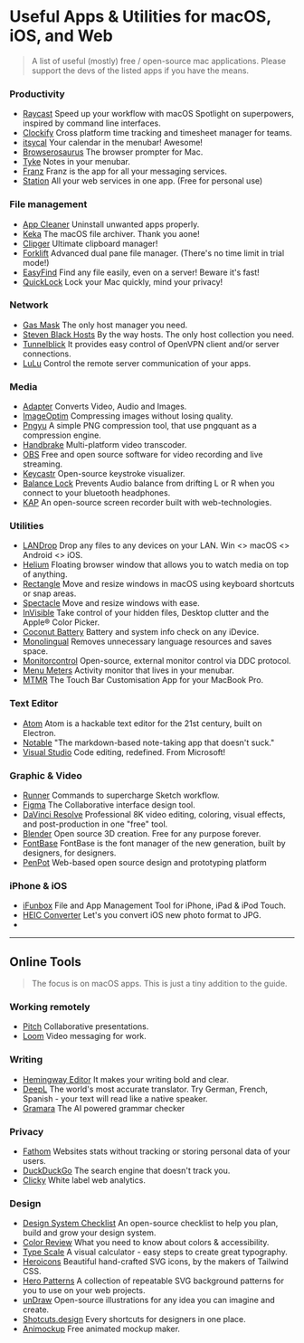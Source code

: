# Useful Apps & Utilities for macOS, iOS, and Web

>A list of useful (mostly) free / open-source mac applications.
>Please support the devs of the listed apps if you have the means.

### Productivity
- [Raycast](https://www.raycast.com/) Speed up your workflow with macOS Spotlight on superpowers, inspired by command line interfaces.
- [Clockify](https://clockify.me) Cross platform time tracking and timesheet manager for teams.
- [itsycal](https://www.mowglii.com/itsycal/) Your calendar in the menubar! Awesome!
- [Browserosaurus](https://browserosaurus.com/) The browser prompter for Mac.
- [Tyke](https://tyke.app/) Notes in your menubar.
- [Franz](https://meetfranz.com) Franz is the app for all your messaging services.
- [Station](https://getstation.com) All your web services in one app. (Free for personal use)

### File management
- [App Cleaner](https://freemacsoft.net/appcleaner/) Uninstall unwanted apps properly.
- [Keka](https://www.keka.io/en/) The macOS file archiver. Thank you aone!
- [Clipger](https://florian.github.io/clipgerapp/) Ultimate clipboard manager!
- [Forklift](https://binarynights.com) Advanced dual pane file manager. (There's no time limit in trial mode!)
- [EasyFind](https://www.devontechnologies.com/products/freeware.html) Find any file easily, even on a server! Beware it's fast!
- [QuickLock](https://github.com/orwhat-cc/quicklock) Lock your Mac quickly, mind your privacy!

### Network
- [Gas Mask](https://github.com/2ndalpha/gasmask) The only host manager you need.
- [Steven Black Hosts](https://github.com/StevenBlack/hosts) By the way hosts. The only host collection you need.
- [Tunnelblick](https://tunnelblick.net) It provides easy control of OpenVPN client and/or server connections.
- [LuLu](https://objective-see.com/products/lulu.html) Control the remote server communication of your apps.

### Media
- [Adapter](https://macroplant.com/adapter) Converts Video, Audio and Images.
- [ImageOptim](https://imageoptim.com/mac) Compressing images without losing quality.
- [Pngyu](https://nukesaq88.github.io/Pngyu/) A simple PNG compression tool, that use pngquant as a compression engine.
- [Handbrake](https://handbrake.fr) Multi-platform video transcoder.
- [OBS](https://obsproject.com/) Free and open source software for video recording and live streaming.
- [Keycastr](https://github.com/keycastr/keycastr) Open-source keystroke visualizer.
- [Balance Lock](https://www.tunabellysoftware.com/balance_lock/) Prevents Audio balance from drifting L or R when you connect to your bluetooth headphones.
- [KAP](https://getkap.co/) An open-source screen recorder built with web-technologies.

### Utilities
- [LANDrop](https://landrop.app/) Drop any files to any devices on your LAN. Win <> macOS <> Android <> iOS.
- [Helium](http://heliumfloats.com) Floating browser window that allows you to watch media on top of anything.
- [Rectangle](https://rectangleapp.com) Move and resize windows in macOS using keyboard shortcuts or snap areas.
- [Spectacle](https://www.spectacleapp.com) Move and resize windows with ease.
- [InVisible](http://northernspysoftware.com/software/invisible) Take control of your hidden files, Desktop clutter and the Apple® Color Picker.
- [Coconut Battery](https://www.coconut-flavour.com/coconutbattery/) Battery and system info check on any iDevice.
- [Monolingual](https://ingmarstein.github.io/Monolingual/) Removes unnecessary language resources and saves space.
- [Monitorcontrol](https://github.com/MonitorControl/MonitorControl) Open-source, external monitor control via DDC protocol.
- [Menu Meters](https://member.ipmu.jp/yuji.tachikawa/MenuMetersElCapitan/) Activity monitor that lives in your menubar.
- [MTMR](https://github.com/toxblh/MTMR) The Touch Bar Customisation App for your MacBook Pro.

### Text Editor
- [Atom](https://github.com/atom/atom) Atom is a hackable text editor for the 21st century, built on Electron.
- [Notable](https://github.com/notable/notable/blob/master/README.md) "The markdown-based note-taking app that doesn't suck."
- [Visual Studio](https://code.visualstudio.com) Code editing, redefined. From Microsoft!

### Graphic & Video
- [Runner](https://sketchrunner.com) Commands to supercharge Sketch workflow.
- [Figma](https://www.figma.com) The Collaborative interface design tool.
- [DaVinci Resolve](https://www.blackmagicdesign.com/products/davinciresolve/) Professional 8K video editing, coloring, visual effects, and post-production in one "free" tool.
- [Blender](https://www.blender.org/download/) Open source 3D creation. Free for any purpose forever.
- [FontBase](https://fontba.se/) FontBase is the font manager of the new generation, built by designers, for designers.
- [PenPot](https://penpot.app/) Web-based open source design and prototyping platform

### iPhone & iOS
- [iFunbox](http://www.i-funbox.com) File and App Management Tool for iPhone, iPad & iPod Touch.
- [HEIC Converter](https://imazing.com/heic) Let's you convert iOS new photo format to JPG.
- 

---

## Online Tools 
>The focus is on macOS apps. This is just a tiny addition to the guide.

### Working remotely
- [Pitch](https://pitch.com/) Collaborative presentations.
- [Loom](https://www.loom.com/) Video messaging for work.

### Writing
- [Hemingway Editor](https://hemingwayapp.com/) It makes your writing bold and clear.
- [DeepL](https://www.deepl.com/translator) The world's most accurate translator. Try German, French, Spanish - your text will read like a native speaker.
- [Gramara](https://gramara.com/en/) The AI powered grammar checker

### Privacy
- [Fathom](https://usefathom.com) Websites stats without tracking or storing personal data of your users.
- [DuckDuckGo](https://duckduckgo.com) The search engine that doesn't track you.
- [Clicky](https://clicky.com/) White label web analytics.

### Design
- [Design System Checklist](https://www.designsystemchecklist.com/) An open-source checklist to help you plan, build and grow your design system.
- [Color Review](https://color.review/) What you need to know about colors & accessibility.
- [Type Scale](https://type-scale.com/) A visual calculator - easy steps to create great typography.
- [Heroicons](https://heroicons.com/) Beautiful hand-crafted SVG icons, by the makers of Tailwind CSS.
- [Hero Patterns](http://www.heropatterns.com/) A collection of repeatable SVG background patterns for you to use on your web projects.
- [unDraw](https://undraw.co/) Open-source illustrations for any idea you can imagine and create.
- [Shotcuts.design](https://shortcuts.design/) Every shortcuts for designers in one place.
- [Animockup](https://animockup.com/) Free animated mockup maker.
